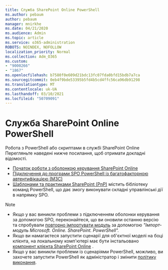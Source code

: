 ```yaml
---
title: Служба SharePoint Online PowerShell
ms.author: pebaum
author: pebaum
manager: mnirkhe
ms.date: 04/21/2020
ms.audience: Admin
ms.topic: article
ms.service: o365-administration
ROBOTS: NOINDEX, NOFOLLOW
localization_priority: Normal
ms.collection: Adm_O365
ms.custom:
- "9000266"
- "1867"
ms.openlocfilehash: b7580f0e609d21bdc13fc07fda0bfd15bdb7a7ca
ms.sourcegitcommit: 0eb4f9bde53395b5fd4b5cd4ffc56ca96db91298
ms.translationtype: MT
ms.contentlocale: uk-UA
ms.lasthandoff: 03/10/2021
ms.locfileid: "50709091"
---
```

# <a name="sharepoint-online-powershell"></a>Служба SharePoint Online PowerShell

Робота з PowerShell або скриптами в службі SharePoint Online Перегляньте наведені нижче посилання, щоб отримати докладні відомості.
- [Початок роботи з оболонкою керування SharePoint Online](https://docs.microsoft.com/powershell/sharepoint/sharepoint-online/connect-sharepoint-online?view=sharepoint-ps)
- [Підключення до програми SPO PowerShell із багатофакторною автентифікацією (МЗС)](https://docs.microsoft.com/powershell/sharepoint/sharepoint-online/connect-sharepoint-online?view=sharepoint-ps#to-connect-with-multifactor-authentication-mfa)
- [Шаблонами та практиками SharePoint (PnP)](https://docs.microsoft.com/powershell/sharepoint/sharepoint-pnp/sharepoint-pnp-cmdlets?view=sharepoint-ps) містить бібліотеку команд PowerShell, що дає змогу виконувати складні управлінські дії в напрямку SPO.

> [!NOTE]
> - Якщо у вас виникли проблеми з підключенням оболонки керування за допомогою SPO, переконайтеся, що ви оновили останню версію та спробували [повторно імпортувати модуль](https://docs.microsoft.com/powershell/scripting/developer/module/importing-a-powershell-module?view=powershell-7.1) за допомогою *"Імпорт-модуль Microsoft. Online. SharePoint. PowerShell".*
> - Якщо ви намагаєтеся запустити сценарії для об'єктної моделі на боці клієнта, на локальному комп'ютері має бути інстальовано [компонент клієнта SharePoint Online](https://www.microsoft.com/download/details.aspx?id=42038) .
> - Якщо у вас виникли проблеми із сценаріями PowerShell, можливо, ви захочете запустити PowerShell як адміністратор і змінити [політику виконання](https://docs.microsoft.com/powershell/module/microsoft.powershell.core/about/about_execution_policies?view=powershell-6).